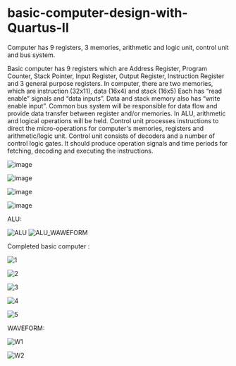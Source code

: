# basic-computer-design-with-Quartus-II
Computer has 9 registers, 3 memories, arithmetic and logic unit, control unit and bus system. 

Basic computer has 9 registers which are Address Register, Program Counter, Stack Pointer, Input Register, Output Register, Instruction Register and 3 general purpose registers. 
In computer, there are two memories, which are instruction (32x11), data (16x4) and stack (16x5) Each has “read enable” signals and “data inputs”. Data and stack memory also has “write enable input”. 
Common bus system will be responsible for data flow and provide data transfer between register and/or memories. In ALU, arithmetic and logical operations will be held. Control unit processes instructions to direct the micro-operations for computer's memories, registers and arithmetic/logic unit.  Control unit consists of decoders and a number of control logic gates. It should produce operation signals and time periods for fetching, decoding and executing the instructions.

![image](https://github.com/0asa0/basic-computer-design-with-Quartus-II/assets/134441532/023c7bee-bb8c-4a24-906f-16e8cd726c7c)

![image](https://github.com/0asa0/basic-computer-design-with-Quartus-II/assets/134441532/b9e4676c-d3e6-4b61-ad1b-9d5fb126cb51)

![image](https://github.com/0asa0/basic-computer-design-with-Quartus-II/assets/134441532/10680e1b-20ee-4e96-893d-ba60e29e17de)

![image](https://github.com/0asa0/basic-computer-design-with-Quartus-II/assets/134441532/f49bbc38-c9c3-4d2f-bba5-db6c69f2c79b)


ALU:

![ALU](https://github.com/0asa0/basic-computer-design-with-Quartus-II/assets/134441532/3ecc0556-8c5b-4c36-a9ff-5623b42c4b7b)
![ALU_WAWEFORM](https://github.com/0asa0/basic-computer-design-with-Quartus-II/assets/134441532/1202970c-92a1-4481-9926-46d76023ee55)


Completed basic computer :

![1](https://github.com/0asa0/basic-computer-design-with-Quartus-II/assets/134441532/90a2d4bb-0083-4ad1-9c66-cf493c070405)

![2](https://github.com/0asa0/basic-computer-design-with-Quartus-II/assets/134441532/c68a5c30-d0bc-43c8-ab24-56ea060decbf)

![3](https://github.com/0asa0/basic-computer-design-with-Quartus-II/assets/134441532/e16e8fc9-7b12-4514-a2d0-856dcd10373f)

![4](https://github.com/0asa0/basic-computer-design-with-Quartus-II/assets/134441532/274c16a0-9bfc-4000-a81a-8ea10fdf276f)

![5](https://github.com/0asa0/basic-computer-design-with-Quartus-II/assets/134441532/270d96e3-5c2c-4693-ab3d-66d2e69b8b7e)

WAVEFORM:

![W1](https://github.com/0asa0/basic-computer-design-with-Quartus-II/assets/134441532/b33b9bee-e4f1-4067-9291-a73d266c2de1)

![W2](https://github.com/0asa0/basic-computer-design-with-Quartus-II/assets/134441532/46bcadd9-6a94-4263-ab61-6f332975e2f8)
